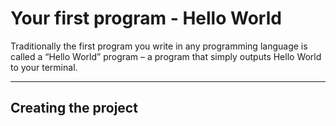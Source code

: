 Your first program - Hello World
===================

Traditionally the first program you write in any programming language is called 
a “Hello World” program – a program that simply outputs Hello World to your terminal. 

----------

Creating the project
-------------
